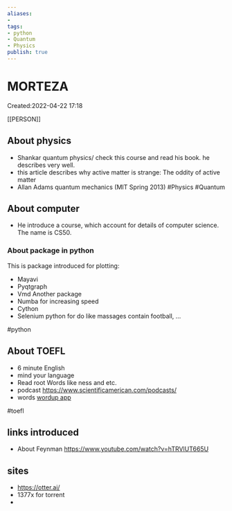 ```yaml
---
aliases:
- 
tags:
- python
- Quantum
- Physics
publish: true
---
```


# MORTEZA
Created:2022-04-22 17:18

[[PERSON]]



## About physics

- Shankar quantum physics/
 check this course and read his book. he describes very well.
- this article describes why active matter is strange: The oddity of active matter
- Allan Adams quantum mechanics (MIT Spring 2013)
#Physics #Quantum

## About computer
- He introduce a course, which account for details of computer science. The name is CS50.

 
 ### About package in python
 
This is package introduced for plotting:
  - Mayavi
  - Pyqtgraph
  - Vmd
Another package
  - Numba for increasing speed
  - Cython
  - Selenium python for do like massages contain football, …

#python

## About TOEFL

- 6 minute English
- mind your language
- Read  root Words like ness and etc.
- podcast https://www.scientificamerican.com/podcasts/
- words [wordup app](https://www.wordupapp.co/)

#toefl


## links introduced

- About Feynman https://www.youtube.com/watch?v=hTRVlUT665U


## sites

- https://otter.ai/
- 1377x for torrent
- 

